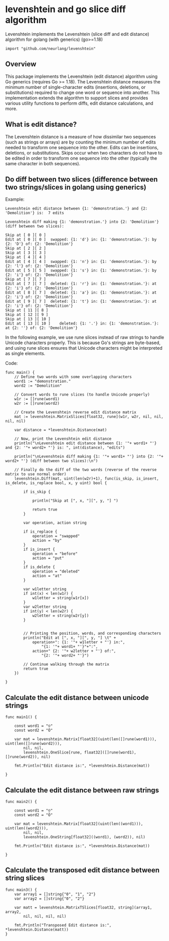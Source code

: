 # levenshtein and go slice diff algorithm
Levenshtein implements the Levenshtein (slice diff and edit distance) algorithm for golang (with generics) (go>=1.18)
```
import "github.com/neurlang/levenshtein"
```

## Overview

This package implements the Levenshtein (edit distance) algorithm using Go generics (requires Go >= 1.18).
The Levenshtein distance measures the minimum number of single-character edits (insertions, deletions, or
substitutions) required to change one word or sequence into another. This implementation extends the
algorithm to support slices and provides various utility functions to perform diffs, edit distance
calculations, and more.

## What is edit distance?

The Levenshtein distance is a measure of how dissimilar two sequences (such as strings or arrays) are by
counting the minimum number of edits needed to transform one sequence into the other. Edits can be insertions,
deletions, or substitutions. Skips occur when two characters do not have to be edited in order to transform
one sequence into the other (typically the same character in both sequences).

## Do diff between two slices (difference between two strings/slices in golang using generics)

Example:
```
Levenshtein edit distance between {1: 'demonstration.'} and {2: 'Demolition'} is:  7 edits

Levenshtein diff making {1: 'demonstration.'} into {2: 'Demolition'} (diff between two slices):

Skip at [ 0 ][ 0 ] 
Edit at [ 0 ][ 0 ] 	swapped: {1: 'd'} in: {1: 'demonstration.'}: by {2: 'D'} of: {2: 'Demolition'}
Skip at [ 2 ][ 2 ] 
Skip at [ 3 ][ 3 ] 
Skip at [ 4 ][ 4 ] 
Edit at [ 4 ][ 4 ] 	swapped: {1: 'n'} in: {1: 'demonstration.'}: by {2: 'l'} of: {2: 'Demolition'}
Edit at [ 5 ][ 5 ] 	swapped: {1: 's'} in: {1: 'demonstration.'}: by {2: 'i'} of: {2: 'Demolition'}
Skip at [ 7 ][ 7 ] 
Edit at [ 7 ][ 7 ] 	deleted: {1: 'r'} in: {1: 'demonstration.'}: at {2: 'i'} of: {2: 'Demolition'}
Edit at [ 8 ][ 7 ] 	deleted: {1: 'a'} in: {1: 'demonstration.'}: at {2: 'i'} of: {2: 'Demolition'}
Edit at [ 9 ][ 7 ] 	deleted: {1: 't'} in: {1: 'demonstration.'}: at {2: 'i'} of: {2: 'Demolition'}
Skip at [ 11 ][ 8 ] 
Skip at [ 12 ][ 9 ] 
Skip at [ 13 ][ 10 ] 
Edit at [ 13 ][ 10 ] 	deleted: {1: '.'} in: {1: 'demonstration.'}: at {2: ''} of: {2: 'Demolition'}

```

In the following example, we use rune slices instead of raw strings to handle Unicode characters properly. This
is because Go's strings are byte-based, and using rune slices ensures that Unicode characters might be
interpreted as single elements.

Code:
```
func main() {
	// Define two words with some overlapping characters
	word1 := "demonstration."
	word2 := "Demolition"

	// Convert words to rune slices (to handle Unicode properly)
	w1r := []rune(word1)
	w2r := []rune(word2)

	// Create the Levenshtein reverse edit distance matrix
	mat := levenshtein.MatrixSlices[float32, rune](w1r, w2r, nil, nil, nil, nil)

	var distance = *levenshtein.Distance(mat)

	// Now, print the Levenshtein edit distance
	println("\nLevenshtein edit distance between {1: '"+ word1+ "'} and {2: '"+ word2+ "'} is: ", int(distance), "edits")

	println("\nLevenshtein diff making {1: '"+ word1+ "'} into {2: '"+ word2+ "'} (diff between two slices):\n")

	// Finally do the diff of the two words (reverse of the reverse matrix to use normal order)
	levenshtein.Diff(mat, uint(len(w2r)+1), func(is_skip, is_insert, is_delete, is_replace bool, x, y uint) bool {

		if is_skip {

			println("Skip at [", x, "][", y, "] ")

			return true
		}

		var operation, action string

		if is_replace {
			operation = "swapped"
			action = "by"
		}
		if is_insert {
			operation = "before"
			action = "put"
		}
		if is_delete {
			operation = "deleted"
			action = "at"
		}

		var w1letter string
		if int(x) < len(w1r) {
			w1letter = string(w1r[x])
		}
		var w2letter string
		if int(y) < len(w2r) {
			w2letter = string(w2r[y])
		}


		// Printing the position, words, and corresponding characters
		println("Edit at [", x, "][", y, "] \t" +
			operation+": {1: '"+ w1letter + "'} in:",
				"{1: '"+ word1+ "'}"+":",
			action+" {2: '"+ w2letter + "'} of:",
				"{2: '"+ word2+ "'}")

		// Continue walking through the matrix
		return true
	})

}
```

## Calculate the edit distance between unicode strings

```
func main1() {

	const word1 = "☺"
	const word2 = "Ö"

	var mat = levenshtein.Matrix[float32](uint(len([]rune(word1))), uint(len([]rune(word2))),
		nil, nil,
		levenshtein.OneSlice[rune, float32]([]rune(word1), []rune(word2)), nil)

	fmt.Println("Edit distance is:", *levenshtein.Distance(mat))

}
```

## Calculate the edit distance between raw strings

```
func main2() {

	const word1 = "☺"
	const word2 = "Ö"

	var mat = levenshtein.Matrix[float32](uint(len((word1))), uint(len((word2))),
		nil, nil,
		levenshtein.OneString[float32]((word1), (word2)), nil)

	fmt.Println("Edit distance is:", *levenshtein.Distance(mat))

}
```

## Calculate the transposed edit distance between string slices


```
func main3() {
	var array1 = []string{"0", "1", "2"}
	var array2 = []string{"0", "2"}

	var matt = levenshtein.MatrixTSlices[float32, string](array1, array2,
		nil, nil, nil, nil)

	fmt.Println("Transposed Edit distance is:", *levenshtein.Distance(matt))
}
```


